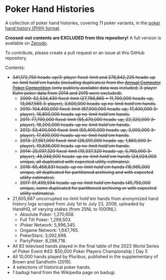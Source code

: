 # Poker Hand Histories

A collection of poker hand histories, covering 11 poker variants, in the [poker hand history (PHH) format](https://phh.readthedocs.io/en/stable/).

**Crossed-out contents are EXCLUDED from this repository!** A full version is available on [Zenodo](https://doi.org/10.5281/zenodo.10796885).

To contribute, please create a pull request or an issue at this GitHub repository.

Contents:

- ~~341,172,750 heads-up/3-player fixed-limit and 278,842,225 heads-up no-limit hold'em hands (including duplicates) from the [Annual Computer Poker Competition](http://www.computerpokercompetition.org/) (only publicly available data was included; 3-player Kuhn poker data from 2014 and 2015 were excluded).~~
  - ~~2009: 52,534,430 fixed-limit (27,766,865 + 11,700,000 heads-up, 13,067,565 3-player), 3,600,000 heads-up no-limit hold'em hands.~~
  - ~~2010: 104,400,000 fixed-limit (87,000,000 heads-up, 17,400,000 3-player), 16,800,000 heads-up no-limit hold'em hands.~~
  - ~~2011: 77,790,000 fixed-limit (55,470,000 heads-up, 22,320,000 3-player), 16,200,000 heads-up no-limit hold'em hands.~~
  - ~~2012: 53,400,000 fixed-limit (50,400,000 heads-up, 3,000,000 3-player), 17,400,000 heads-up no-limit hold'em hands.~~
  - ~~2013: 27,951,000 fixed-limit (26,091,000 heads-up, 1,860,000 3-player), 19,836,000 heads-up no-limit hold'em hands.~~
  - ~~2014: 25,097,320 fixed-limit (19,337,320 heads-up, 5,760,000 3-player), 48,048,000 heads-up no-limit hold'em hands (24,024,000 unique, all duplicated with expected utility estimates).~~
  - ~~2016: 65,458,631 heads-up no-limit hold'em hands (16,965,000 unique, all duplicated for partitioned archiving and with expected utility estimates).~~
  - ~~2017: 91,499,594 heads-up no-limit hold'em hands (45,750,000 unique, some duplicated for partitioned archiving or with expected utility estimates).~~
- 21,605,687 uncorrupted no-limit hold'em hands from anonymized hand history logs scraped from July 1st to July 23, 2009, uploaded by HandHQ, of varying stakes (from 25NL to 1000NL).
  - Absolute Poker: 1,270,658.
  - Full Tilt Poker: 1,299,503.
  - iPoker Network: 5,996,345.
  - Ongame Network: 1,647,765.
  - PokerStars: 3,092,698.
  - PartyPoker: 8,298,718.
- All 83 televised hands played in the final table of the 2023 World Series of Poker Event #43: $50,000 Poker Players Championship | Day 5
- All 10,000 hands played by Pluribus, published in the supplementary of Brown and Sandholm (2019).
- 4 selections of historical poker hands.
- 1 badugi hand from the Wikipedia page on badugi.
